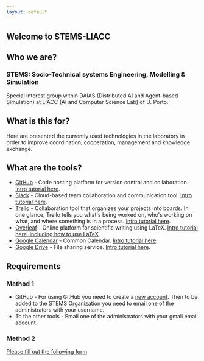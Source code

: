 ```yaml
---
layout: default
---
```


## Welcome to STEMS-LIACC

## Who we are?

### STEMS: Socio-Technical systems Engineering, Modelling & Simulation

Special interest group within DAIAS (Distributed AI and Agent-based Simulation) at LIACC (AI and Computer Science Lab) of U. Porto.

## What is this for?

Here are presented the currently used technologies in the laboratory in order to improve coordination, cooperation, management and knowledge exchange.

## What are the tools?

* [GitHub](https://github.com/STEMS-group) - Code hosting platform for version control and collaboration. [Intro tutorial here](https://guides.github.com/activities/hello-world/).
* [Slack](https://liacc.slack.com/) - Cloud-based team collaboration and communication tool. [Intro tutorial here](https://get.slack.help/hc/en-us/articles/218080037-Getting-started-for-new-users). 
* [Trello](https://trello.com/liacc) -  Collaboration tool that organizes your projects into boards. In one glance, Trello tells you what's being worked on, who's working on what, and where something is in a process. [Intro tutorial here](https://trello.com/guide).
* [Overleaf](https://www.overleaf.com) - Online platform for scientific writing using LaTeX. [Intro tutorial here, including how to use LaTeX](https://www.overleaf.com/latex/learn/free-online-introduction-to-latex-part-1).
* [Google Calendar](https://calendar.google.com/) - Common Calendar. [Intro tutorial here](https://support.google.com/calendar/answer/2465776?co=GENIE.Platform%3DDesktop&hl=en).
* [Google Drive](https://drive.google.com/) - File sharing service. [Intro tutorial here](https://support.google.com/drive/answer/2424384?hl=en).

## Requirements

### Method 1

* GitHub - For using GitHub you need to create a [new account](https://github.com/join). Then to be added to the STEMS Organization you need to email one of the administrators with your username.
* To the other tools -  Email one of the administrators with your gmail email account.  

### Method 2



<a class="typeform-share button" href="https://stemsliacc.typeform.com/to/o2jNrW" data-mode="1" target="_blank">Please fill out the following form</a>
<script>(function(){var qs,js,q,s,d=document,gi=d.getElementById,ce=d.createElement,gt=d.getElementsByTagName,id='typef_orm',b='https://s3-eu-west-1.amazonaws.com/share.typeform.com/';if(!gi.call(d,id)){js=ce.call(d,'script');js.id=id;js.src=b+'share.js';q=gt.call(d,'script')[0];q.parentNode.insertBefore(js,q)}id=id+'_';if(!gi.call(d,id)){qs=ce.call(d,'link');qs.rel='stylesheet';qs.id=id;qs.href=b+'share-button.css';s=gt.call(d,'head')[0];s.appendChild(qs,s)}})()</script>

